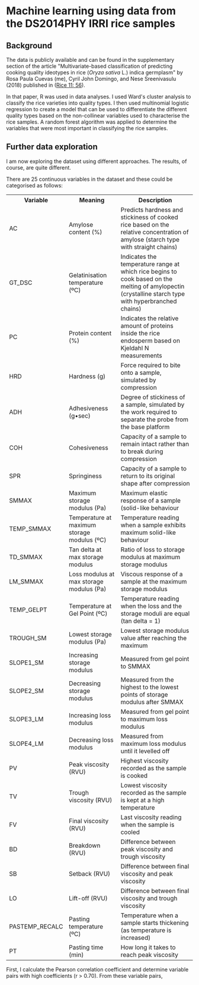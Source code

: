 # Machine learning using data from the DS2014PHY IRRI rice samples

## Background
The data is publicly available and can be found in the supplementary section of the article "Multivariate-based classification of predicting cooking quality ideotypes in rice (*Oryza sativa* L.) indica germplasm" by Rosa Paula Cuevas (me), Cyril John Domingo, and Nese Sreenivasulu (2018) published in (<a href = "https://www.ncbi.nlm.nih.gov/pmc/articles/PMC6179975/">Rice 11: 56</a>).

In that paper, R was used in data analyses. I used Ward's cluster analysis to classify the rice varieties into quality types. I then used multinomial logistic regression to create a model that can be used to differentiate the different quality types based on the non-collinear variables used to characterise the rice samples. A random forest algorithm was applied to determine the variables that were most important in classifying the rice samples.

## Further data exploration 
I am now exploring the dataset using different approaches. The results, of course, are quite different.

There are 25 continuous variables in the dataset and these could be categorised as follows:

<table>
    <tr>
        <th>Variable</th>
        <th>Meaning</th>
        <th>Description</th>
    </tr>
    <tr>
        <td>AC</td>
        <td>Amylose content (%)</td>
        <td>Predicts hardness and stickiness of cooked rice based on the relative concentration of amylose (starch type with straight chains)</td>
    </tr>
    <tr>
        <td>GT_DSC</td>
        <td>Gelatinisation temperature (ºC)</td>
        <td>Indicates the temperature range at which rice begins to cook based on the melting of amylopectin (crystalline starch type with hyperbranched chains)</td>
    </tr>
    <tr>
        <td>PC</td>
        <td>Protein content (%)</td>
        <td>Indicates the relative amount of proteins inside the rice endosperm based on Kjeldahl N measurements</td>
    </tr>
    <tr>
        <td>HRD</td>
        <td>Hardness (g)</td>
        <td>Force required to bite onto a sample, simulated by compression</td>
    </tr>
    <tr>
        <td>ADH</td>
        <td>Adhesiveness (g•sec)</td>
        <td>Degree of stickiness of a sample, simulated by the work required to separate the probe from the base platform</td>
    </tr>
    <tr>
        <td>COH</td>
        <td>Cohesiveness</td>
        <td>Capacity of a sample to remain intact rather than to break during compression</td>
    </tr>
    <tr>
        <td>SPR</td>
        <td>Springiness</td>
        <td>Capacity of a sample to return to its original shape after compression</td>
    </tr>
    <tr>
        <td>SMMAX</td>
        <td>Maximum storage modulus (Pa)</td>
        <td>Maximum elastic response of a sample (solid-like behaviour</td>
    </tr>
    <tr>
        <td>TEMP_SMMAX</td>
        <td>Temperature at maximum storage modulus (ºC)</td>
        <td>Temperature reading when a sample exhibits maximum solid-like behaviour</td>
    </tr>
    <tr>
        <td>TD_SMMAX</td>
        <td>Tan delta at max storage modulus</td>
        <td>Ratio of loss to storage modulus at maximum storage modulus</td>
    </tr>
    <tr>
        <td>LM_SMMAX</td>
        <td>Loss modulus at max storage modulus (Pa)</td>
        <td>Viscous response of a sample at the maximum storage modulus</td>
    </tr>
    <tr>
        <td>TEMP_GELPT</td>
        <td>Temperature at Gel Point (ºC)</td>
        <td>Temperature reading when the loss and the storage moduli are equal (tan delta = 1)</td>
    </tr>
    <tr>
        <td>TROUGH_SM</td>
        <td>Lowest storage modulus (Pa)</td>
        <td>Lowest storage modulus value after reaching the maximum</td>
    </tr>
    <tr>
        <td>SLOPE1_SM</td>
        <td>Increasing storage modulus</td>
        <td>Measured from gel point to SMMAX</td>
    </tr>
    <tr>
        <td>SLOPE2_SM</td>
        <td>Decreasing storage modulus</td>
        <td>Measured from the highest to the lowest points of storage modulus after SMMAX</td>
    </tr>
    <tr>
        <td>SLOPE3_LM</td>
        <td>Increasing loss modulus</td>
        <td>Measured from gel point to maximum loss modulus</td>
    </tr>
    <tr>
        <td>SLOPE4_LM</td>
        <td>Decreasing loss modulus</td>
        <td>Measured from maximum loss modulus until it levelled off</td>
    </tr>
    <tr>
        <td>PV</td>
        <td>Peak viscosity (RVU)</td>
        <td>Highest viscosity recorded as the sample is cooked</td>
    </tr>
    <tr>
        <td>TV</td>
        <td>Trough viscosity (RVU)</td>
        <td>Lowest viscosity recorded as the sample is kept at a high temperature</td>
    </tr>
    <tr>
        <td>FV</td>
        <td>Final viscosity (RVU)</td>
        <td>Last viscosity reading when the sample is cooled</td>
    </tr>
    <tr>
        <td>BD</td>
        <td>Breakdown (RVU)</td>
        <td>Difference between peak viscosity and trough viscosity</td>
    </tr>
    <tr>
        <td>SB</td>
        <td>Setback (RVU)</td>
        <td>Difference between final viscosity and peak viscosity</td>
    </tr>
    <tr>
        <td>LO</td>
        <td>Lift-off (RVU)</td>
        <td>Difference between final viscosity and trough viscosity</td>
    </tr>
    <tr>
        <td>PASTEMP_RECALC</td>
        <td>Pasting temperature (ºC)</td>
        <td>Temperature when a sample starts thickening (as temperature is increased)</td>
    </tr>
    <tr>
        <td>PT</td>
        <td>Pasting time (min)</td>
        <td>How long it takes to reach peak viscosity</td>
    </tr>
</table>

First, I calculate the Pearson correlation coefficient and determine variable pairs with high coefficients (r > 0.70). From these variable pairs,